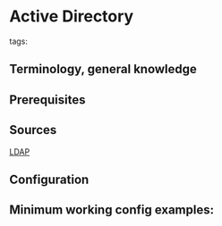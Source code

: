 # Active Directory

tags:


Terminology, general knowledge
---


Prerequisites
---


Sources
---
[LDAP](../Linux/Services/LDAP.md)



Configuration
---


Minimum working config examples:
---